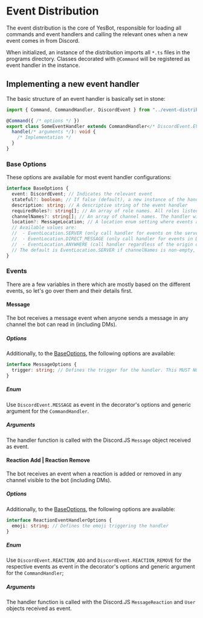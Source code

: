 # Event Distribution

The event distribution is the core of YesBot, responsible for loading all commands and event handlers and calling the
relevant ones when a new event comes in from Discord.

When initialized, an instance of the distribution imports all `*.ts` files in the programs directory. Classes decorated
with `@Command` will be registered as event handler in the instance.

## Implementing a new event handler

The basic structure of an event handler is basically set in stone:

```ts
import { Command, CommandHandler, DiscordEvent } from "../event-distribution";

@Command({ /* options */ })
export class SomeEventHandler extends CommandHandler</* DiscordEvent.EVENT_NAME */> {
  handle(/* arguments */): void {
    /* Implementation */
  }
}
```

### Base Options

These options are available for most event handler configurations:

```ts
interface BaseOptions {
  event: DiscordEvent; // Indicates the relevant event
  stateful?: boolean; // If false (default), a new instance of the handler class is created for each event, otherwise an instance is available as singleton for the lifetime of the bot 
  description: string; // A descriptive string of the event handler
  requiredRoles?: string[]; // An array of role names. All roles listed are required to run the handler.
  channelNames?: string[]; // An array of channel names. The handler will only be called when the event occured in one of the channels listed.
  location?: MessageLocation; // A location enum setting where events are accepted.
  // Available values are:
  //  - EventLocation.SERVER (only call handler for events on the server)
  //  - EventLocation.DIRECT_MESSAGE (only call handler for events in DMs) and 
  //  - EventLocation.ANYWHERE (call handler regardless of the origin of the event).
  // The default is EventLocation.SERVER if channelNames is non-empty, EventLocation.ANYWHERE otherwise.
}
```

### Events

There are a few variables in there which are mostly based on the different events, so let's go over them and their
details first.

#### Message

The bot receives a message event when anyone sends a message in any channel the bot can read in (including DMs).

##### Options

Additionally, to the [BaseOptions](#base-options), the following options are available:
```ts
interface MessageOptions {
  trigger: string; // Defines the trigger for the handler. This MUST NOT contain spaces, since the distribution instance looks up the handler by first word (split by space).
}
```

##### Enum

Use `DiscordEvent.MESSAGE` as event in the decorator's options and generic argument for the `CommandHandler`.

##### Arguments

The handler function is called with the Discord.JS `Message` object received as event.

#### Reaction Add | Reaction Remove

The bot receives an event when a reaction is added or removed in any channel visible to the bot (including DMs).

##### Options

Additionally, to the [BaseOptions](#base-options), the following options are available:
```ts
interface ReactionEventHandlerOptions {
  emoji: string; // Defines the emoji triggering the handler
}
```

##### Enum

Use `DiscordEvent.REACTION_ADD` and `DiscordEvent.REACTION_REMOVE` for the respective events as event in the decorator's options and generic argument for the `CommandHandler`;

##### Arguments

The handler function is called with the Discord.JS `MessageReaction` and `User` objects received as event.
